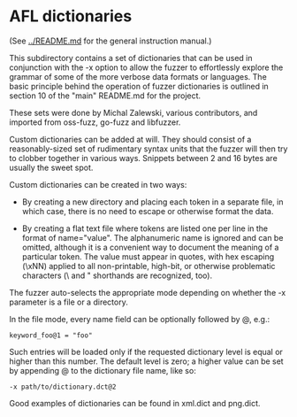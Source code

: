# AFL dictionaries

(See [../README.md](../README.md) for the general instruction manual.)

This subdirectory contains a set of dictionaries that can be used in
conjunction with the -x option to allow the fuzzer to effortlessly explore the
grammar of some of the more verbose data formats or languages. The basic
principle behind the operation of fuzzer dictionaries is outlined in section 10
of the "main" README.md for the project.

These sets were done by Michal Zalewski, various contributors, and imported
from oss-fuzz, go-fuzz and libfuzzer.

Custom dictionaries can be added at will. They should consist of a
reasonably-sized set of rudimentary syntax units that the fuzzer will then try
to clobber together in various ways. Snippets between 2 and 16 bytes are
usually the sweet spot.

Custom dictionaries can be created in two ways:

  - By creating a new directory and placing each token in a separate file, in
    which case, there is no need to escape or otherwise format the data.

  - By creating a flat text file where tokens are listed one per line in the
    format of name="value". The alphanumeric name is ignored and can be omitted,
    although it is a convenient way to document the meaning of a particular
    token. The value must appear in quotes, with hex escaping (\xNN) applied to
    all non-printable, high-bit, or otherwise problematic characters (\\ and \"
    shorthands are recognized, too).

The fuzzer auto-selects the appropriate mode depending on whether the -x
parameter is a file or a directory.

In the file mode, every name field can be optionally followed by @<num>, e.g.:

  `keyword_foo@1 = "foo"`

Such entries will be loaded only if the requested dictionary level is equal or
higher than this number. The default level is zero; a higher value can be set
by appending @<num> to the dictionary file name, like so:

  `-x path/to/dictionary.dct@2`

Good examples of dictionaries can be found in xml.dict and png.dict.
